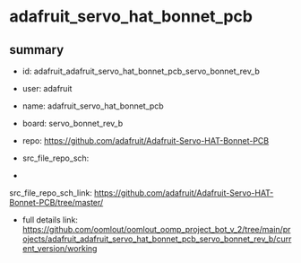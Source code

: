 # adafruit_servo_hat_bonnet_pcb
 
## summary 
* id: adafruit_adafruit_servo_hat_bonnet_pcb_servo_bonnet_rev_b
* user: adafruit
* name: adafruit_servo_hat_bonnet_pcb
* board: servo_bonnet_rev_b
* repo: https://github.com/adafruit/Adafruit-Servo-HAT-Bonnet-PCB



* src_file_repo_sch: 
*
 src_file_repo_sch_link: https://github.com/adafruit/Adafruit-Servo-HAT-Bonnet-PCB/tree/master/
* full details link: https://github.com/oomlout/oomlout_oomp_project_bot_v_2/tree/main/projects/adafruit_adafruit_servo_hat_bonnet_pcb_servo_bonnet_rev_b/current_version/working  






